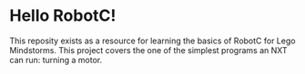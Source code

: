 # Hello RobotC!
This reposity exists as a resource for learning the basics of RobotC for Lego Mindstorms. This project covers the one of the simplest programs an NXT can run: turning a motor.

